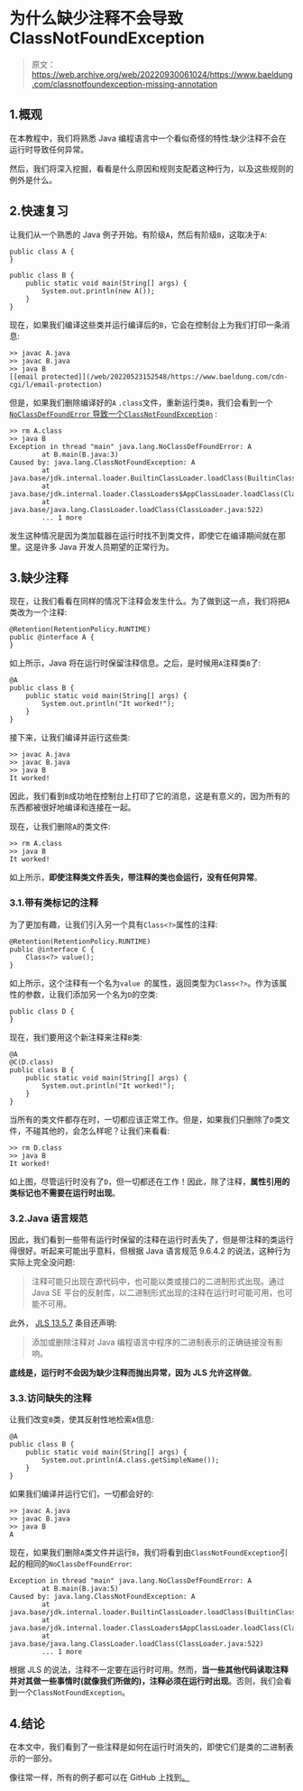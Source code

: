 # 为什么缺少注释不会导致 ClassNotFoundException

> 原文：<https://web.archive.org/web/20220930061024/https://www.baeldung.com/classnotfoundexception-missing-annotation>

## 1.概观

在本教程中，我们将熟悉 Java 编程语言中一个看似奇怪的特性:缺少注释不会在运行时导致任何异常。

然后，我们将深入挖掘，看看是什么原因和规则支配着这种行为，以及这些规则的例外是什么。

## 2.快速复习

让我们从一个熟悉的 Java 例子开始。有阶级`A`，然后有阶级`B`，这取决于`A`:

```
public class A {
}

public class B {
    public static void main(String[] args) {
        System.out.println(new A());
    }
}
```

现在，如果我们编译这些类并运行编译后的`B`，它会在控制台上为我们打印一条消息:

```
>> javac A.java
>> javac B.java
>> java B
[[email protected]](/web/20220523152548/https://www.baeldung.com/cdn-cgi/l/email-protection)
```

但是，如果我们删除编译好的`A` `.class`文件，重新运行类`B`，我们会看到一个 [`NoClassDefFoundError` 导致一个`ClassNotFoundException`](/web/20220523152548/https://www.baeldung.com/java-classnotfoundexception-and-noclassdeffounderror) :

```
>> rm A.class
>> java B
Exception in thread "main" java.lang.NoClassDefFoundError: A
        at B.main(B.java:3)
Caused by: java.lang.ClassNotFoundException: A
        at java.base/jdk.internal.loader.BuiltinClassLoader.loadClass(BuiltinClassLoader.java:606)
        at java.base/jdk.internal.loader.ClassLoaders$AppClassLoader.loadClass(ClassLoaders.java:168)
        at java.base/java.lang.ClassLoader.loadClass(ClassLoader.java:522)
        ... 1 more
```

发生这种情况是因为类加载器在运行时找不到类文件，即使它在编译期间就在那里。这是许多 Java 开发人员期望的正常行为。

## 3.缺少注释

现在，让我们看看在同样的情况下注释会发生什么。为了做到这一点，我们将把`A`类改为一个注释:

```
@Retention(RetentionPolicy.RUNTIME)
public @interface A {
} 
```

如上所示，Java 将在运行时保留注释信息。之后，是时候用`A`注释类`B`了:

```
@A
public class B {
    public static void main(String[] args) {
        System.out.println("It worked!");
    }
} 
```

接下来，让我们编译并运行这些类:

```
>> javac A.java
>> javac B.java
>> java B
It worked!
```

因此，我们看到`B`成功地在控制台上打印了它的消息，这是有意义的，因为所有的东西都被很好地编译和连接在一起。

现在，让我们删除`A`的类文件:

```
>> rm A.class
>> java B
It worked!
```

如上所示，**即使注释类文件丢失，带注释的类也会运行，没有任何异常**。

### 3.1.带有类标记的注释

为了更加有趣，让我们引入另一个具有`Class<?>`属性的注释:

```
@Retention(RetentionPolicy.RUNTIME)
public @interface C {
    Class<?> value();
}
```

如上所示，这个注释有一个名为`value `的属性，返回类型为`Class<?>`。作为该属性的参数，让我们添加另一个名为`D`的空类:

```
public class D {
}
```

现在，我们要用这个新注释来注释`B`类:

```
@A
@C(D.class)
public class B {
    public static void main(String[] args) {
        System.out.println("It worked!");
    }
} 
```

当所有的类文件都存在时，一切都应该正常工作。但是，如果我们只删除了`D`类文件，不碰其他的，会怎么样呢？让我们来看看:

```
>> rm D.class
>> java B
It worked!
```

如上图，尽管运行时没有了`D`，但一切都还在工作！因此，除了注释，**属性引用的类标记也不需要在运行时出现**。

### 3.2.Java 语言规范

因此，我们看到一些带有运行时保留的注释在运行时丢失了，但是带注释的类运行得很好。听起来可能出乎意料，但根据 Java 语言规范 9.6.4.2 的说法，这种行为实际上完全没问题:

> 注释可能只出现在源代码中，也可能以类或接口的二进制形式出现。通过 Java SE 平台的反射库，以二进制形式出现的注释在运行时可能可用，也可能不可用。

此外， [JLS 13.5.7](https://web.archive.org/web/20220523152548/https://docs.oracle.com/javase/specs/jls/se16/html/jls-13.html#jls-13.5.7) 条目还声明:

> 添加或删除注释对 Java 编程语言中程序的二进制表示的正确链接没有影响。

**底线是，运行时不会因为缺少注释而抛出异常，因为 JLS 允许这样做**。

### 3.3.访问缺失的注释

让我们改变`B`类，使其反射性地检索`A`信息:

```
@A
public class B {
    public static void main(String[] args) {
        System.out.println(A.class.getSimpleName());
    }
}
```

如果我们编译并运行它们，一切都会好的:

```
>> javac A.java
>> javac B.java
>> java B
A
```

现在，如果我们删除`A`类文件并运行`B`，我们将看到由`ClassNotFoundException`引起的相同的`NoClassDefFoundError`:

```
Exception in thread "main" java.lang.NoClassDefFoundError: A
        at B.main(B.java:5)
Caused by: java.lang.ClassNotFoundException: A
        at java.base/jdk.internal.loader.BuiltinClassLoader.loadClass(BuiltinClassLoader.java:606)
        at java.base/jdk.internal.loader.ClassLoaders$AppClassLoader.loadClass(ClassLoaders.java:168)
        at java.base/java.lang.ClassLoader.loadClass(ClassLoader.java:522)
        ... 1 more
```

根据 JLS 的说法，注释不一定要在运行时可用。然而，**当一些其他代码读取注释并对其做一些事情时(就像我们所做的)，注释必须在运行时出现**。否则，我们会看到一个`ClassNotFoundException`。

## 4.结论

在本文中，我们看到了一些注释是如何在运行时消失的，即使它们是类的二进制表示的一部分。

像往常一样，所有的例子都可以在 GitHub 上找到[。](https://web.archive.org/web/20220523152548/https://github.com/eugenp/tutorials/tree/master/core-java-modules/core-java-annotations)